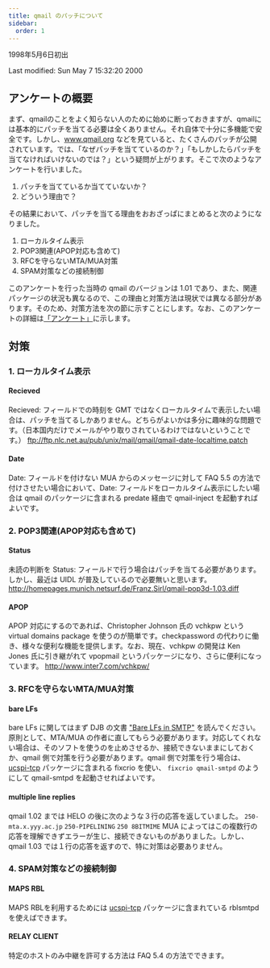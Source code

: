 ```yaml
---
title: qmail のパッチについて
sidebar:
  order: 1
---
```


1998年5月6日初出

Last modified: Sun May 7 15:32:20 2000

## アンケートの概要

まず、qmailのことをよく知らない人のために始めに断っておきますが、qmailには基本的にパッチを当てる必要は全くありません。それ自体で十分に多機能で安全です。しかし、www.qmail.org などを見ていると、たくさんのパッチが公開されています。では、「なぜパッチを当てているのか？」「もしかしたらパッチを当てなければいけないのでは？」という疑問が上がります。そこで次のようなアンケートを行いました。

1. パッチを当てているか当てていないか？
2. どういう理由で？

その結果において、パッチを当てる理由をおおざっぱにまとめると次のようになりました。

1. ローカルタイム表示
2. POP3関連(APOP対応も含めて)
3. RFCを守らないMTA/MUA対策
4. SPAM対策などの接続制御

このアンケートを行った当時の qmail のバージョンは 1.01 であり、また、関連パッケージの状況も異なるので、この理由と対策方法は現状では異なる部分があります。そのため、対策方法を次の節に示すことにします。なお、このアンケートの詳細は[「アンケート」](patch-questionnaire.html)に示します。

## 対策

### 1. ローカルタイム表示

#### Recieved

Recieved: フィールドでの時刻を GMT ではなくローカルタイムで表示したい場合は、パッチを当てるしかありません。どちらがよいかは多分に趣味的な問題です。（日本国内だけでメールがやり取りされているわけではないということです。）
<ftp://ftp.nlc.net.au/pub/unix/mail/qmail/qmail-date-localtime.patch>

#### Date

Date: フィールドを付けない MUA からのメッセージに対して FAQ 5.5 の方法で付けさせたい場合において、Date: フィールドをローカルタイム表示にしたい場合は qmail のパッケージに含まれる predate 経由で qmail-inject を起動すればよいです。

### 2. POP3関連(APOP対応も含めて)

#### Status

未読の判断を Status: フィールドで行う場合はパッチを当てる必要があります。しかし、最近は UIDL が普及しているので必要無いと思います。
<http://homepages.munich.netsurf.de/Franz.Sirl/qmail-pop3d-1.03.diff>

#### APOP

APOP 対応にするのであれば、Christopher Johnson 氏の vchkpw という virtual domains package を使うのが簡単です。checkpassword の代わりに働き、様々な便利な機能を提供します。なお、現在、vchkpw の開発は Ken Jones 氏に引き継がれて vpopmail というパッケージになり、さらに便利になっています。
<http://www.inter7.com/vchkpw/>

### 3. RFCを守らないMTA/MUA対策

#### bare LFs

bare LFs に関してはまず DJB の文書 ["Bare LFs in SMTP"](https://cr.yp.to/docs/smtplf.html) を読んでください。原則として、MTA/MUA の作者に直してもらう必要があります。対応してくれない場合は、そのソフトを使うのを止めさせるか、接続できないままにしておくか、qmail 側で対策を行う必要があります。qmail 側で対策を行う場合は、[ucspi-tcp](../tools/ucspi-tcp/top.html) パッケージに含まれる fixcrio を使い、
`fixcrio qmail-smtpd`
のようにして qmail-smtpd を起動させればよいです。

#### multiple line replies

qmail 1.02 までは HELO の後に次のような３行の応答を返していました。
`250-mta.x.yyy.ac.jp`
`250-PIPELINING`
`250 8BITMIME`
MUA によってはこの複数行の応答を理解できずエラーが生じ、接続できないものがありました。しかし、qmail 1.03 では１行の応答を返すので、特に対策は必要ありません。

### 4. SPAM対策などの接続制御

#### MAPS RBL

MAPS RBLを利用するためには [ucspi-tcp](../tools/ucspi-tcp/top.html) パッケージに含まれている rblsmtpd を使えばできます。

#### RELAY CLIENT

特定のホストのみ中継を許可する方法は FAQ 5.4 の方法でできます。
